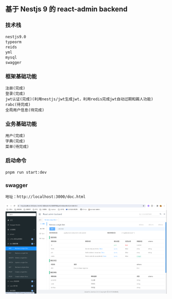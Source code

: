## 基于 Nestjs 9 的 react-admin backend

### 技术栈

    nestjs9.0
    typeorm
    reids
    yml
    mysql
    swagger

### 框架基础功能

    注册(完成)
    登录(完成)
    jwt认证(完成)(利用nestjs/jwt生成jwt，利用redis完成jwt自动过期和踢人功能)
    rabc(待完成)
    全局用户信息(待完成)

### 业务基础功能

    用户(完成)
    字典(完成)
    菜单(待完成)

### 启动命令

    pnpm run start:dev

### swagger

    地址：http://localhost:3000/doc.html

![image](https://github.com/janzhou123/react-admin-backend/blob/main/swagger.png)
